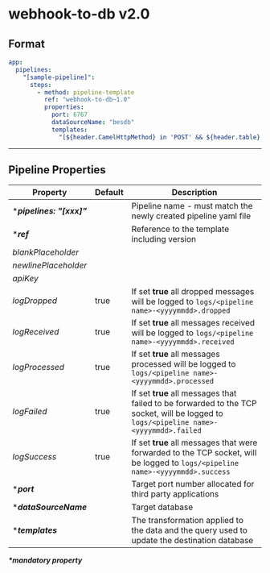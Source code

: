 # webhook-to-db v2.0

## Format
```yml
app:
  pipelines:
    "[sample-pipeline]":
      steps:
        - method: pipeline-template
          ref: "webhook-to-db~1.0"
          properties:
            port: 6767
            dataSourceName: "besdb"
            templates:
              "[${header.CamelHttpMethod} in 'POST' && ${header.table} == 'iss_es_users_table' ]": "INSERT INTO ${headers.table}(username, allowlogin, alertclose, alertassign) values(:?username, :?allowlogin::smallint, :?alertclose::smallint, :?alertassign::smallint);"
```

***

## Pipeline Properties

| Property | Default | Description |
|---|---|---|
|***_pipelines: "[xxx]"_** | | Pipeline name - must match the newly created pipeline yaml file|
|***_ref_** | |  Reference to the template including version |
|_blankPlaceholder_ | |  |
|_newlinePlaceholder_ | |  |
|_apiKey_ | |  |
|_logDropped_|true |If set **true** all dropped messages will be logged to ```logs/<pipeline name>-<yyyymmdd>.dropped```|
|_logReceived_|true |If set **true** all messages received will be logged to ```logs/<pipeline name>-<yyyymmdd>.received```|
|_logProcessed_|true |If set **true** all messages processed will be logged to ```logs/<pipeline name>-<yyyymmdd>.processed```|
|_logFailed_|true |If set **true** all messages that failed to be forwarded to the TCP socket, will be logged to ```logs/<pipeline name>-<yyyymmdd>.failed```|
|_logSuccess_|true |If set **true** all messages that were forwarded to the TCP socket, will be logged to ```logs/<pipeline name>-<yyyymmdd>.success```|
|***_port_**| | Target port number allocated for third party applications|
|***_dataSourceName_**| | Target database |
|***_templates_**| | The transformation applied to the data and the query used to update the destination database |

**_*mandatory property_**
